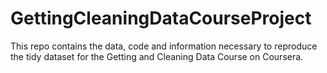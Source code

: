 # GettingCleaningDataCourseProject
This repo contains the data, code and information necessary to reproduce the tidy dataset for the Getting and Cleaning Data Course on Coursera.
